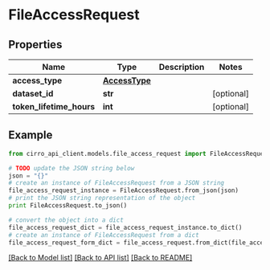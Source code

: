# FileAccessRequest


## Properties

Name | Type | Description | Notes
------------ | ------------- | ------------- | -------------
**access_type** | [**AccessType**](AccessType.md) |  | 
**dataset_id** | **str** |  | [optional] 
**token_lifetime_hours** | **int** |  | [optional] 

## Example

```python
from cirro_api_client.models.file_access_request import FileAccessRequest

# TODO update the JSON string below
json = "{}"
# create an instance of FileAccessRequest from a JSON string
file_access_request_instance = FileAccessRequest.from_json(json)
# print the JSON string representation of the object
print FileAccessRequest.to_json()

# convert the object into a dict
file_access_request_dict = file_access_request_instance.to_dict()
# create an instance of FileAccessRequest from a dict
file_access_request_form_dict = file_access_request.from_dict(file_access_request_dict)
```
[[Back to Model list]](../README.md#documentation-for-models) [[Back to API list]](../README.md#documentation-for-api-endpoints) [[Back to README]](../README.md)


